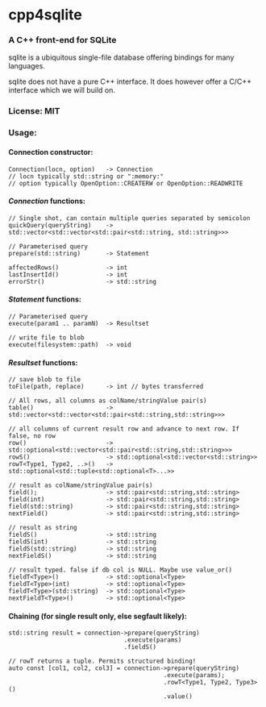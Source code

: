 # cpp4sqlite
### A C++ front-end for SQLite

sqlite is a ubiquitous single-file database offering bindings for many languages.

sqlite does not have a pure C++ interface. It does however offer a C/C++ interface which we will build on.
### License: MIT
### Usage:
#### Connection constructor:
    Connection(locn, option)   -> Connection
    // locn typically std::string or ":memory:"
    // option typically OpenOption::CREATERW or OpenOption::READWRITE
#### _Connection_ functions:
    // Single shot, can contain multiple queries separated by semicolon
    quickQuery(queryString)    -> std::vector<std::vector<std::pair<std::string, std::string>>>

    // Parameterised query
    prepare(std::string)       -> Statement                                                     

    affectedRows()             -> int                                                                    
    lastInsertId()             -> int                                                                  
    errorStr()                 -> std::string
#### _Statement_ functions:
    // Parameterised query
    execute(param1 .. paramN)  -> Resultset 

    // write file to blob
    execute(filesystem::path)  -> void
#### _Resultset_ functions:
    // save blob to file                                                                  
    toFile(path, replace)      -> int // bytes transferred                
                                                                                          
    // All rows, all columns as colName/stringValue pair(s)                               
    table()                    -> std::vector<std::vector<std::pair<std::string,std::string>>>                 
                                                                                          
    // all columns of current result row and advance to next row. If false, no row   
    row()                      -> std::optional<std::vector<std::pair<std::string,std::string>>>                 
    rowS()                     -> std::optional<std::vector<std::string>>                                        
    rowT<Type1, Type2, ..>()   -> std::optional<std::tuple<std::optional<T>...>>              
                                                                                          
    // result as colName/stringValue pair(s)                                              
    field();                   -> std::pair<std::string,std::string>                                
    field(int)                 -> std::pair<std::string,std::string>                                
    field(std::string)         -> std::pair<std::string,std::string>                                
    nextField()                -> std::pair<std::string,std::string>                                
                                                                                           
    // result as string                                                                    
    fieldS()                   -> std::string                                                      
    fieldS(int)                -> std::string                                                      
    fieldS(std::string)        -> std::string                                                      
    nextFieldS()               -> std::string                                                      
                                                                                          
    // result typed. false if db col is NULL. Maybe use value_or()                        
    fieldT<Type>()             -> std::optional<Type>                                         
    fieldT<Type>(int)          -> std::optional<Type>                                         
    fieldT<Type>(std::string)  -> std::optional<Type>                                         
    nextFieldT<Type>()         -> std::optional<Type>
#### Chaining (for single result only, else segfault likely):
    std::string result = connection->prepare(queryString)                                  
                                    .execute(params)                                       
                                    .fieldS()                                              
                                                                                           
    // rowT returns a tuple. Permits structured binding!                                   
    auto const [col1, col2, col3] = connection->prepare(queryString)                       
                                               .execute(params);                           
                                               .rowT<Type1, Type2, Type3>()                
                                               .value()                                    
